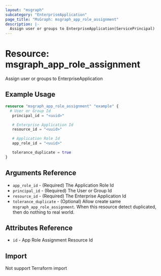 ```yaml
---
layout: "msgraph"
subcategory: "EnterpriseApplication"
page_title: "MsGraph: msgraph_app_role_assignment"
description: |-
  Assign user or groups to EnterpriseApplication(ServicePrincipal)
---
```


# Resource: msgraph_app_role_assignment

Assign user or groups to EnterpriseApplication

## Example Usage

```terraform
resource "msgraph_app_role_assignment" "example" {
  # User or Group Id
   principal_id = "<uuid>"

   # Enterprise Application Id
   resource_id = "<uuid>"

   # Application Role Id
   app_role_id = "<uuid>"

   tolerance_duplicate = true
}
```

## Arguments Reference

* `app_role_id` - (Required) The Application Role Id 
* `principal_id` - (Required) The User or Group Id
* `resource_id` - (Required) The Enterprise Application Id
* `tolerance_duplicate` - (Optional) Allow create same `msgraph_app_role_assignment`. When this resource detect duplicated, then do nothing to real world.

## Attributes Reference

* `id` - App Role Assignment Resource Id

## Import

Not support Terraform import
